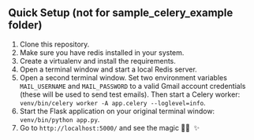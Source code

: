 Quick Setup (not for sample_celery_example folder)
-----------

1. Clone this repository.
2. Make sure you have redis installed in your system.
3. Create a virtualenv and install the requirements.
4. Open a terminal window and start a local Redis server.
5. Open a second terminal window. Set two environment variables `MAIL_USERNAME` and `MAIL_PASSWORD` to a valid Gmail account credentials (these will be used to send test emails). Then start a Celery worker: `venv/bin/celery worker -A app.celery --loglevel=info`.
6. Start the Flask application on your original terminal window: `venv/bin/python app.py`.
7. Go to `http://localhost:5000/` and see the magic 🧙‍♂️  ✨
